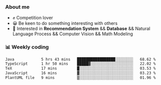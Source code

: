 ### About me

- ✊ Competition lover
- 😀 Be keen to do something interesting with others
- 🎈 Interested in **Recommendation System** && **Database** && Natural Language Process && Computer Vision && Math Modeling


### 📊 Weekly coding
<!--START_SECTION:waka-->

```txt
Java            5 hrs 43 mins   █████████████████░░░░░░░░   68.62 %
TypeScript      1 hr 50 mins    █████▓░░░░░░░░░░░░░░░░░░░   22.02 %
TeX             17 mins         █░░░░░░░░░░░░░░░░░░░░░░░░   03.53 %
JavaScript      16 mins         ▓░░░░░░░░░░░░░░░░░░░░░░░░   03.23 %
PlantUML file   9 mins          ▒░░░░░░░░░░░░░░░░░░░░░░░░   01.96 %
```

<!--END_SECTION:waka-->
